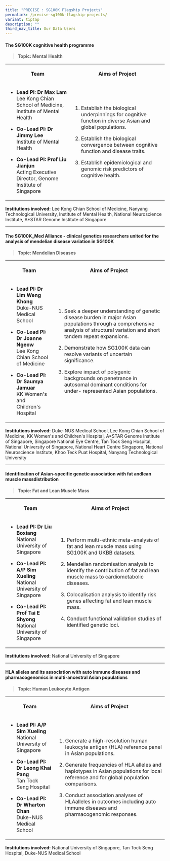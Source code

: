 ```yaml
---
title: "PRECISE : SG100K Flagship Projects"
permalink: /precise-sg100k-flagship-projects/
variant: tiptap
description: ""
third_nav_title: Our Data Users
---
```

<h4><strong>The SG100K cognitive health programme</strong></h4>
<blockquote>
<p><strong>Topic: Mental Health</strong>
</p>
</blockquote>
<table style="minWidth: 50px">
<colgroup>
<col>
<col>
</colgroup>
<tbody>
<tr>
<th rowspan="1" colspan="1">
<p>Team</p>
</th>
<th rowspan="1" colspan="1">
<p>Aims of Project</p>
</th>
</tr>
<tr>
<td rowspan="1" colspan="1">
<ul data-tight="true" class="tight">
<li>
<p><strong>Lead PI: Dr Max Lam</strong>
<br>Lee Kong Chian School of Medicine, Institute of Mental Health</p>
</li>
<li>
<p><strong>Co-Lead PI: Dr Jimmy Lee</strong>
<br>Institute of Mental Health</p>
</li>
<li>
<p><strong>Co-Lead PI: Prof Liu Jianjun</strong>
<br>Acting Executive Director, Genome Institute of Singapore</p>
</li>
</ul>
</td>
<td rowspan="1" colspan="1">
<ol data-tight="true" class="tight">
<li>
<p>Establish the biological underpinnings for cognitive function in diverse
Asian and global populations.</p>
</li>
<li>
<p>Establish the biological convergence between cognitive function and disease
traits.</p>
</li>
<li>
<p>Establish epidemiological and genomic risk predictors of cognitive health.</p>
</li>
</ol>
</td>
</tr>
</tbody>
</table>
<p><strong>Institutions involved:</strong> Lee Kong Chian School of Medicine,
Nanyang Technological University, Institute of Mental Health, National
Neuroscience Institute, A*STAR Genome Institute of Singapore</p>
<hr>
<h4><strong>The SG100K_Med Alliance - clinical genetics researchers united for the analysis of mendelian disease variation in SG100K</strong></h4>
<blockquote>
<p><strong>Topic: Mendelian Diseases</strong>
</p>
</blockquote>
<table style="minWidth: 50px">
<colgroup>
<col>
<col>
</colgroup>
<tbody>
<tr>
<th rowspan="1" colspan="1">
<p>Team</p>
</th>
<th rowspan="1" colspan="1">
<p>Aims of Project</p>
</th>
</tr>
<tr>
<td rowspan="1" colspan="1">
<ul data-tight="true" class="tight">
<li>
<p><strong>Lead PI: Dr Lim Weng Khong</strong>
<br>Duke-NUS Medical School</p>
</li>
<li>
<p><strong>Co-Lead PI: Dr Joanne Ngeow </strong>
<br>Lee Kong Chian School of Medicine</p>
</li>
<li>
<p><strong>Co-Lead PI: Dr Saumya Jamuar </strong>
<br>KK Women's and Children's Hospital</p>
</li>
</ul>
</td>
<td rowspan="1" colspan="1">
<ol data-tight="true" class="tight">
<li>
<p>Seek a deeper understanding of genetic disease burden in major Asian populations
through a comprehensive analysis of structural variation and short tandem
repeat expansions.</p>
</li>
<li>
<p>Demonstrate how SG100K data can resolve variants of uncertain significance.</p>
</li>
<li>
<p>Explore impact of polygenic backgrounds on penetrance in autosomal dominant
conditions for under- represented Asian populations.</p>
</li>
</ol>
</td>
</tr>
</tbody>
</table>
<p><strong>Institutions involved:</strong> Duke-NUS Medical School, Lee Kong
Chian School of Medicine, KK Women's and Children's Hospital, A*STAR Genome
Institute of Singapore, Singapore National Eye Centre, Tan Tock Seng Hospital,
National University of Singapore, National Heart Centre Singapore, National
Neuroscience Institute, Khoo Teck Puat Hospital, Nanyang Technological
University</p>
<hr>
<h4><strong>Identification of Asian-specific genetic association with fat andlean muscle massdistribution</strong></h4>
<blockquote>
<p><strong>Topic: Fat and Lean Muscle Mass</strong>
</p>
</blockquote>
<table style="minWidth: 50px">
<colgroup>
<col>
<col>
</colgroup>
<tbody>
<tr>
<th rowspan="1" colspan="1">
<p>Team</p>
</th>
<th rowspan="1" colspan="1">
<p>Aims of Project</p>
</th>
</tr>
<tr>
<td rowspan="1" colspan="1">
<ul data-tight="true" class="tight">
<li>
<p><strong>Lead PI: Dr Liu Boxiang</strong>
<br>National University of Singapore</p>
</li>
<li>
<p><strong>Co-Lead PI: A/P Sim Xueling</strong>
<br>National University of Singapore</p>
</li>
<li>
<p><strong>Co-Lead PI: Prof Tai E Shyong</strong>
<br>National University of Singapore</p>
</li>
</ul>
</td>
<td rowspan="1" colspan="1">
<ol data-tight="true" class="tight">
<li>
<p>Perform multi-ethnic meta-analysis of fat and lean muscle mass using SG100K
and UKBB datasets.</p>
</li>
<li>
<p>Mendelian randomisation analysis to identify the contribution of fat and
lean muscle mass to cardiometabolic diseases.</p>
</li>
<li>
<p>Colocalisation analysis to identify risk genes affecting fat and lean
muscle mass.</p>
</li>
<li>
<p>Conduct functional validation studies of identified genetic loci.</p>
</li>
</ol>
</td>
</tr>
</tbody>
</table>
<p><strong>Institutions involved:</strong> National University of Singapore</p>
<hr>
<h4><strong>HLA alleles and its association with auto immune diseases and pharmacogenomics in multi-ancestral Asian populations</strong></h4>
<blockquote>
<p><strong>Topic: Human Leukocyte Antigen</strong>
</p>
</blockquote>
<table style="minWidth: 50px">
<colgroup>
<col>
<col>
</colgroup>
<tbody>
<tr>
<th rowspan="1" colspan="1">
<p>Team</p>
</th>
<th rowspan="1" colspan="1">
<p>Aims of Project</p>
</th>
</tr>
<tr>
<td rowspan="1" colspan="1">
<ul data-tight="true" class="tight">
<li>
<p><strong>Lead PI: A/P Sim Xueling</strong>
<br>National University of Singapore</p>
</li>
<li>
<p><strong>Co-Lead PI: Dr Leong Khai Pang</strong>
<br>Tan Tock Seng Hospital</p>
</li>
<li>
<p><strong>Co-Lead PI: Dr Wharton Chan</strong>
<br>Duke-NUS Medical School</p>
</li>
</ul>
</td>
<td rowspan="1" colspan="1">
<ol data-tight="true" class="tight">
<li>
<p>Generate a high-resolution human leukocyte antigen (HLA) reference panel
in Asian populations.</p>
</li>
<li>
<p>Generate frequencies of HLA alleles and haplotypes in Asian populations
for local reference and for global population comparisons.</p>
</li>
<li>
<p>Conduct association analyses of HLAalleles in outcomes including auto
immune diseases and pharmacogenomic responses.</p>
</li>
</ol>
</td>
</tr>
</tbody>
</table>
<p><strong>Institutions involved:</strong> National University of Singapore,
Tan Tock Seng Hospital, Duke-NUS Medical School</p>
<p></p>